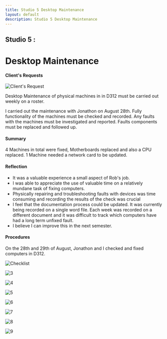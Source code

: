 ```yaml
---
title: Studio 5 Desktop Maintenance
layout: default
description: Studio 5 Desktop Maintenance
---
```


## Studio 5 : 
# Desktop Maintenance

#### Client's Requests

![Client's Request](images\Desktop_Maintenance\1ClientRequest.png "Client's Request")

Desktop Maintenance of physical machines in in D312 must be carried out weekly on a roster.

I carried out the maintenance with Jonathon on August 28th.
Fully functionality of the machines must be checked and recorded.
Any faults with the machines must be investigated and reported.
Faults components must be replaced and followed up.

#### Summary

4 Machines in total were fixed, Motherboards replaced and also a CPU replaced.
1 Machine needed a network card to be updated. 

#### Reflection

* It was a valuable experience a small aspect of Rob's job.
* I was able to appreciate the use of valuable time on a relatively mundane task of fixing computers.
* Physically repairing and troubleshooting faults with devices was time consuming and recording the results of the check was crucial
* I feel that the documentation process could be updated. It was currently being recorded on a single word file. Each week was recorded on a different document and it was difficult to track which computers have had a long term unfixed fault.
* I believe I can improve this in the next semester.

#### Procedures

On the 28th and 29th of August, Jonathon and I checked and fixed computers in D312.

![Checklist](images\Desktop_Maintenance\2Checklist.png "Checklist")

![3](images\Desktop_Maintenance\3.jpg "3")

![4](images\Desktop_Maintenance\4.jpg "4")

![5](images\Desktop_Maintenance\5.jpg "5")

![6](images\Desktop_Maintenance\6.jpg "6")

![7](images\Desktop_Maintenance\7.jpg "7")

![8](images\Desktop_Maintenance\8.jpg "8")

![9](images\Desktop_Maintenance\9.jpg "9")
